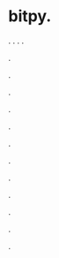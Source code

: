 # bitpy.
.
.
.
.












.






















































.
























.



























.

















































































.































































.































































































.















.


































































.
























































































.




.






.


















